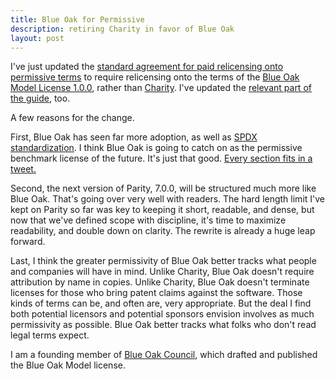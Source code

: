 ```yaml
---
title: Blue Oak for Permissive
description: retiring Charity in favor of Blue Oak
layout: post
---
```


I've just updated the [standard agreement for paid relicensing onto permissive terms](https://licensezero.com/licenses/relicense) to require relicensing onto the terms of the [Blue Oak Model License 1.0.0](https://blueoakcouncil.org/license/1.0.0), rather than [Charity](https://licensezero.com/licenses/charity).  I've updated the [relevant part of the guide](https://guide.licensezero.com/#relicensing), too.

A few reasons for the change.

First, Blue Oak has seen far more adoption, as well as [SPDX standardization](https://spdx.org/licenses/BlueOak-1.0.0.html).  I think Blue Oak is going to catch on as the permissive benchmark license of the future.  It's just that good.  [Every section fits in a tweet.](https://twitter.com/blueoakcouncil/status/1124301184221597696)

Second, the next version of Parity, 7.0.0, will be structured much more like Blue Oak.  That's going over very well with readers.  The hard length limit I've kept on Parity so far was key to keeping it short, readable, and dense, but now that we've defined scope with discipline, it's time to maximize readability, and double down on clarity.  The rewrite is already a huge leap forward.

Last, I think the greater permissivity of Blue Oak better tracks what people and companies will have in mind.  Unlike Charity, Blue Oak doesn't require attribution by name in copies.  Unlike Charity, Blue Oak doesn't terminate licenses for those who bring patent claims against the software.  Those kinds of terms can be, and often are, very appropriate.  But the deal I find both potential licensors and potential sponsors envision involves as much permissivity as possible.  Blue Oak better tracks what folks who don't read legal terms expect.

I am a founding member of [Blue Oak Council](https://blueoakcouncil.org), which drafted and published the Blue Oak Model license.
